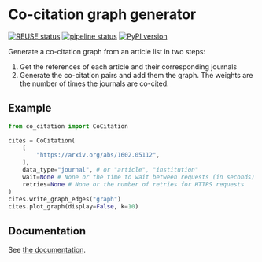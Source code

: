 <!--
SPDX-License-Identifier: GPL-3.0-only
SPDX-FileCopyrightText: 2020 Vincent Lequertier <vi.le@autistici.org>
-->

# Co-citation graph generator

[![REUSE status](https://api.reuse.software/badge/gitlab.com/vi.le/co-citation)](https://api.reuse.software/info/gitlab.com/vi.le/co-citation)
[![pipeline status](https://gitlab.com/vi.le/co-citation/badges/master/pipeline.svg)](https://gitlab.com/vi.le/co-citation/-/commits/master)
[![PyPI version](https://img.shields.io/pypi/v/co-citation.svg)](https://pypi.python.org/pypi/co-citation)

Generate a co-citation graph from an article list in two steps:

1. Get the references of each article and their corresponding journals
2. Generate the co-citation pairs and add them the graph. The weights are the
   number of times the journals are co-cited.

## Example


```python
from co_citation import CoCitation

cites = CoCitation(
    [
        "https://arxiv.org/abs/1602.05112",
    ],
    data_type="journal", # or "article", "institution"
    wait=None # None or the time to wait between requests (in seconds)
    retries=None # None or the number of retries for HTTPS requests
)
cites.write_graph_edges("graph")
cites.plot_graph(display=False, k=10)
```

## Documentation

See [the documentation](http://vi.le.gitlab.io/co-citation/).
